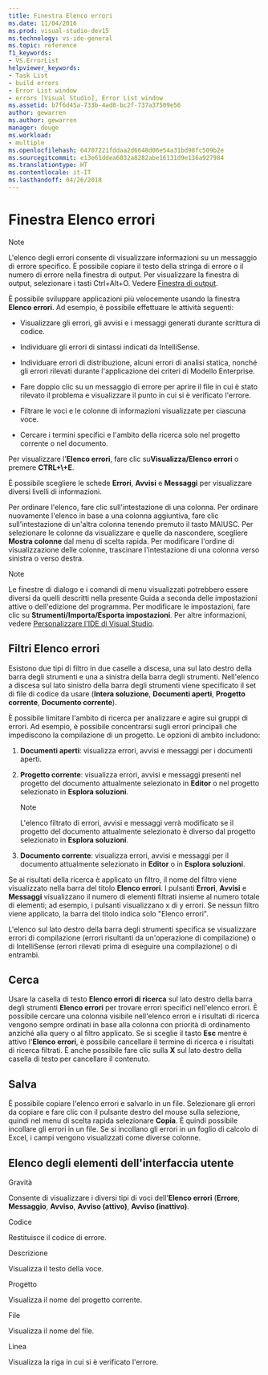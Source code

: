 ```yaml
---
title: Finestra Elenco errori
ms.date: 11/04/2016
ms.prod: visual-studio-dev15
ms.technology: vs-ide-general
ms.topic: reference
f1_keywords:
- VS.ErrorList
helpviewer_keywords:
- Task List
- build errors
- Error List window
- errors [Visual Studio], Error List window
ms.assetid: b7f6d45a-733b-4ad8-bc2f-737a37509e56
author: gewarren
ms.author: gewarren
manager: douge
ms.workload:
- multiple
ms.openlocfilehash: 64707221fddaa2d6648d06e54a31bd98fc509b2e
ms.sourcegitcommit: e13e61ddea6032a8282abe16131d9e136a927984
ms.translationtype: HT
ms.contentlocale: it-IT
ms.lasthandoff: 04/26/2018
---
```

# <a name="error-list-window"></a>Finestra Elenco errori

> [!NOTE]
> L'elenco degli errori consente di visualizzare informazioni su un messaggio di errore specifico. È possibile copiare il testo della stringa di errore o il numero di errore nella finestra di output. Per visualizzare la finestra di output, selezionare i tasti Ctrl+Alt+O. Vedere [Finestra di output](../../ide/reference/output-window.md).

 È possibile sviluppare applicazioni più velocemente usando la finestra **Elenco errori**. Ad esempio, è possibile effettuare le attività seguenti:

-   Visualizzare gli errori, gli avvisi e i messaggi generati durante scrittura di codice.

-   Individuare gli errori di sintassi indicati da IntelliSense.

-   Individuare errori di distribuzione, alcuni errori di analisi statica, nonché gli errori rilevati durante l'applicazione dei criteri di Modello Enterprise.

-   Fare doppio clic su un messaggio di errore per aprire il file in cui è stato rilevato il problema e visualizzare il punto in cui si è verificato l'errore.

-   Filtrare le voci e le colonne di informazioni visualizzate per ciascuna voce.

-   Cercare i termini specifici e l'ambito della ricerca solo nel progetto corrente o nel documento.

Per visualizzare l'**Elenco errori**, fare clic su**Visualizza/Elenco errori** o premere **CTRL+\\+E**.

È possibile scegliere le schede **Errori**, **Avvisi** e **Messaggi** per visualizzare diversi livelli di informazioni.

Per ordinare l'elenco, fare clic sull'intestazione di una colonna. Per ordinare nuovamente l'elenco in base a una colonna aggiuntiva, fare clic sull'intestazione di un'altra colonna tenendo premuto il tasto MAIUSC. Per selezionare le colonne da visualizzare e quelle da nascondere, scegliere **Mostra colonne** dal menu di scelta rapida. Per modificare l'ordine di visualizzazione delle colonne, trascinare l'intestazione di una colonna verso sinistra o verso destra.

> [!NOTE]
> Le finestre di dialogo e i comandi di menu visualizzati potrebbero essere diversi da quelli descritti nella presente Guida a seconda delle impostazioni attive o dell'edizione del programma. Per modificare le impostazioni, fare clic su **Strumenti/Importa/Esporta impostazioni**. Per altre informazioni, vedere [Personalizzare l'IDE di Visual Studio](../../ide/personalizing-the-visual-studio-ide.md).


## <a name="error-list-filters"></a>Filtri Elenco errori
 Esistono due tipi di filtro in due caselle a discesa, una sul lato destro della barra degli strumenti e una a sinistra della barra degli strumenti. Nell'elenco a discesa sul lato sinistro della barra degli strumenti viene specificato il set di file di codice da usare (**Intera soluzione**, **Documenti aperti**, **Progetto corrente**, **Documento corrente**).

 È possibile limitare l'ambito di ricerca per analizzare e agire sui gruppi di errori. Ad esempio, è possibile concentrarsi sugli errori principali che impediscono la compilazione di un progetto. Le opzioni di ambito includono:

1.  **Documenti aperti**: visualizza errori, avvisi e messaggi per i documenti aperti.

2.  **Progetto corrente**: visualizza errori, avvisi e messaggi presenti nel progetto del documento attualmente selezionato in **Editor** o nel progetto selezionato in **Esplora soluzioni**.

    > [!NOTE]
    >  L'elenco filtrato di errori, avvisi e messaggi verrà modificato se il progetto del documento attualmente selezionato è diverso dal progetto selezionato in **Esplora soluzioni**.

3.  **Documento corrente**: visualizza errori, avvisi e messaggi per il documento attualmente selezionato in **Editor** o in **Esplora soluzioni**.

Se ai risultati della ricerca è applicato un filtro, il nome del filtro viene visualizzato nella barra del titolo **Elenco errori**. I pulsanti **Errori**, **Avvisi** e **Messaggi** visualizzano il numero di elementi filtrati insieme al numero totale di elementi; ad esempio, i pulsanti visualizzano x di y errori. Se nessun filtro viene applicato, la barra del titolo indica solo "Elenco errori".

L'elenco sul lato destro della barra degli strumenti specifica se visualizzare errori di compilazione (errori risultanti da un'operazione di compilazione) o di IntelliSense (errori rilevati prima di eseguire una compilazione) o di entrambi.

## <a name="search"></a>Cerca
 Usare la casella di testo **Elenco errori di ricerca** sul lato destro della barra degli strumenti **Elenco errori** per trovare errori specifici nell'elenco errori. È possibile cercare una colonna visibile nell'elenco errori e i risultati di ricerca vengono sempre ordinati in base alla colonna con priorità di ordinamento anziché alla query o al filtro applicato. Se si sceglie il tasto **Esc** mentre è attivo l'**Elenco errori**, è possibile cancellare il termine di ricerca e i risultati di ricerca filtrati. È anche possibile fare clic sulla **X** sul lato destro della casella di testo per cancellare il contenuto.

## <a name="save"></a>Salva
 È possibile copiare l'elenco errori e salvarlo in un file. Selezionare gli errori da copiare e fare clic con il pulsante destro del mouse sulla selezione, quindi nel menu di scelta rapida selezionare **Copia**. È quindi possibile incollare gli errori in un file. Se si incollano gli errori in un foglio di calcolo di Excel, i campi vengono visualizzati come diverse colonne.

## <a name="ui-element-list"></a>Elenco degli elementi dell'interfaccia utente
 Gravità

 Consente di visualizzare i diversi tipi di voci dell'**Elenco errori** (**Errore**, **Messaggio**, **Avviso**, **Avviso (attivo)**, **Avviso (inattivo)**.

 Codice

 Restituisce il codice di errore.

 Descrizione

 Visualizza il testo della voce.

 Progetto

 Visualizza il nome del progetto corrente.

 File

 Visualizza il nome del file.

 Linea

 Visualizza la riga in cui si è verificato l'errore.
